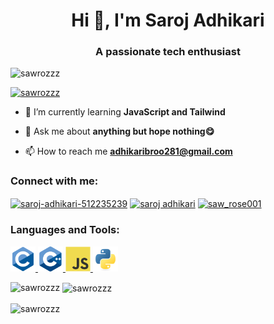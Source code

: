 <h1 align="center">Hi 👋, I'm Saroj Adhikari</h1>
<h3 align="center">A passionate tech enthusiast</h3>

<p align="left"> <img src="https://komarev.com/ghpvc/?username=sawrozzz&label=Profile%20views&color=0e75b6&style=flat" alt="sawrozzz" /> </p>

<p align="left"> <a href="https://github.com/ryo-ma/github-profile-trophy"><img src="https://github-profile-trophy.vercel.app/?username=sawrozzz" alt="sawrozzz" /></a> </p>

- 🌱 I’m currently learning **JavaScript and Tailwind**

- 💬 Ask me about **anything but hope nothing😋**

- 📫 How to reach me **adhikaribroo281@gmail.com**

<h3 align="left">Connect with me:</h3>
<p align="left">
<a href="https://linkedin.com/in/saroj-adhikari-512235239" target="blank"><img align="center" src="https://raw.githubusercontent.com/rahuldkjain/github-profile-readme-generator/master/src/images/icons/Social/linked-in-alt.svg" alt="saroj-adhikari-512235239" height="30" width="40" /></a>
<a href="https://fb.com/saroj adhikari" target="blank"><img align="center" src="https://raw.githubusercontent.com/rahuldkjain/github-profile-readme-generator/master/src/images/icons/Social/facebook.svg" alt="saroj adhikari" height="30" width="40" /></a>
<a href="https://instagram.com/saw_rose001" target="blank"><img align="center" src="https://raw.githubusercontent.com/rahuldkjain/github-profile-readme-generator/master/src/images/icons/Social/instagram.svg" alt="saw_rose001" height="30" width="40" /></a>
</p>

<h3 align="left">Languages and Tools:</h3>
<p align="left"> <a href="https://www.cprogramming.com/" target="_blank" rel="noreferrer"> <img src="https://raw.githubusercontent.com/devicons/devicon/master/icons/c/c-original.svg" alt="c" width="40" height="40"/> </a> <a href="https://www.w3schools.com/cpp/" target="_blank" rel="noreferrer"> <img src="https://raw.githubusercontent.com/devicons/devicon/master/icons/cplusplus/cplusplus-original.svg" alt="cplusplus" width="40" height="40"/> </a> <a href="https://developer.mozilla.org/en-US/docs/Web/JavaScript" target="_blank" rel="noreferrer"> <img src="https://raw.githubusercontent.com/devicons/devicon/master/icons/javascript/javascript-original.svg" alt="javascript" width="40" height="40"/> </a> <a href="https://www.python.org" target="_blank" rel="noreferrer"> <img src="https://raw.githubusercontent.com/devicons/devicon/master/icons/python/python-original.svg" alt="python" width="40" height="40"/> </a> </p>

<p><img align="left" src="https://github-readme-stats.vercel.app/api/top-langs?username=sawrozzz&show_icons=true&locale=en&layout=compact" alt="sawrozzz" /></p>

<p>&nbsp;<img align="center" src="https://github-readme-stats.vercel.app/api?username=sawrozzz&show_icons=true&locale=en" alt="sawrozzz" /></p>

<p><img align="center" src="https://github-readme-streak-stats.herokuapp.com/?user=sawrozzz&" alt="sawrozzz" /></p>
